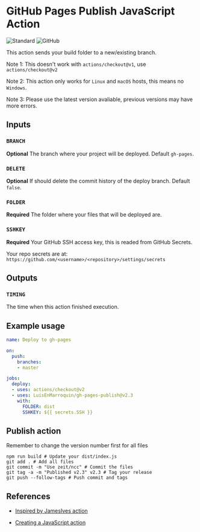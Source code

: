 # GitHub Pages Publish JavaScript Action

![Standard](https://img.shields.io/badge/code_style-standard-brightgreen.svg)
![GitHub](https://github.com/LuisEnMarroquin/gh-pages-publish/workflows/Testing/badge.svg)

This action sends your build folder to a new/existing branch.

Note 1: This doesn't work with `actions/checkout@v1`, use `actions/checkout@v2`

Note 2: This action only works for `Linux` and `macOS` hosts, this means no `Windows`.

Note 3: Please use the latest version avaliable, previous versions may have more errors.

## Inputs

### `BRANCH`

**Optional** The branch where your project will be deployed. Default `gh-pages`.

### `DELETE`

**Optional** If should delete the commit history of the deploy branch. Default `false`.

### `FOLDER`

**Required** The folder where your files that will be deployed are.

### `SSHKEY`

**Required** Your GitHub SSH access key, this is readed from GitHub Secrets.

Your repo secrets are at: `https://github.com/<username>/<repository>/settings/secrets`

## Outputs

### `TIMING`

The time when this action finished execution.

## Example usage

```yml
name: Deploy to gh-pages

on:
  push:
    branches:
    - master

jobs:
  deploy:
  - uses: actions/checkout@v2
  - uses: LuisEnMarroquin/gh-pages-publish@v2.3
    with:
      FOLDER: dist
      SSHKEY: ${{ secrets.SSH }}
```

## Publish action

Remember to change the version number first for all files

```shell
npm run build # Update your dist/index.js
git add . # Add all files
git commit -m "Use zeit/ncc" # Commit the files
git tag -a -m "Published v2.3" v2.3 # Tag your release
git push --follow-tags # Push commit and tags
```

## References

* [Inspired by JamesIves action](https://github.com/JamesIves/github-pages-deploy-action)

* [Creating a JavaScript action](https://docs.github.com/en/actions/creating-actions/creating-a-javascript-action)
